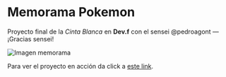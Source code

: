 # Memorama Pokemon

Proyecto final de la _Cinta Blanca_ en **Dev.f** con el sensei @pedroagont — ¡Gracias sensei!

![Imagen memorama](https://i.ibb.co/3pSqYV0/memoramapoke1.png)

Para ver el proyecto en acción da click a [este link](https://norbjz.github.io/memorama-pokemon/).
